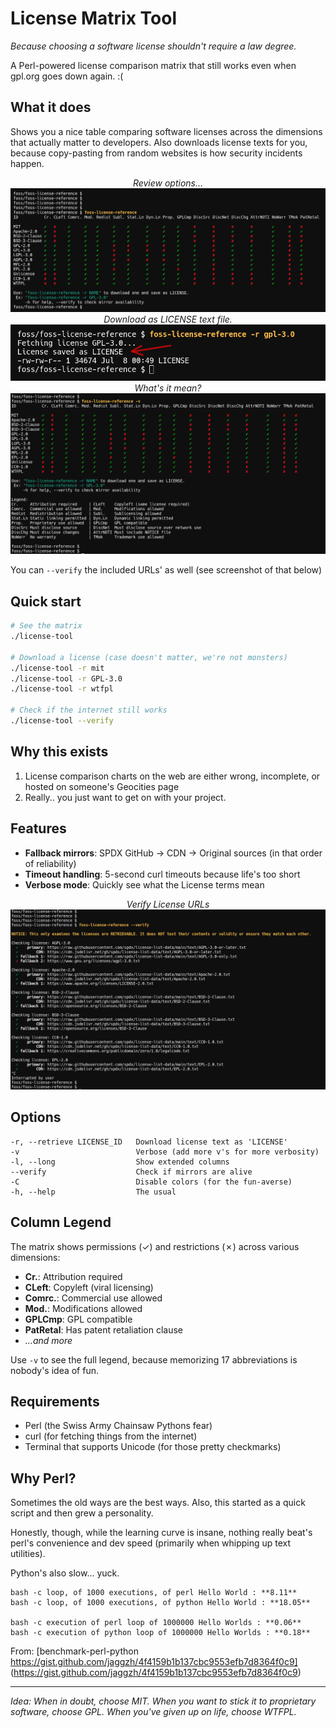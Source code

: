 # License Matrix Tool

*Because choosing a software license shouldn't require a law degree.*

A Perl-powered license comparison matrix that still works even when gpl.org goes down again. :(

## What it does

Shows you a nice table comparing software licenses across the dimensions that actually matter to developers. Also downloads license texts for you, because copy-pasting from random websites is how security incidents happen.

<div align="center">
  <em>Review options...</em><br>
  <img src="ss/matrix.png" alt="License Matrix"><br>

</div>
<div align="center">
  <em>Download as LICENSE text file.</em><br>
  <img src="ss/download.png" alt="Download"><br>

</div>
<div align="center">
  <em>What's it mean?</em><br>
  <img src="ss/verbose.png" alt="Verbose Output"><br>
</div>


You can `--verify` the included URLs' as well (see screenshot of that below)


## Quick start

```bash
# See the matrix
./license-tool

# Download a license (case doesn't matter, we're not monsters)
./license-tool -r mit
./license-tool -r GPL-3.0
./license-tool -r wtfpl

# Check if the internet still works
./license-tool --verify
```

## Why this exists

1. License comparison charts on the web are either wrong, incomplete, or hosted on someone's Geocities page
2. Really.. you just want to get on with your project.

## Features

- **Fallback mirrors**: SPDX GitHub → CDN → Original sources (in that order of reliability)
- **Timeout handling**: 5-second curl timeouts because life's too short
- **Verbose mode**: Quickly see what the License terms mean

<div align="center">
  <em>Verify License URLs</em><br>
  <img src="ss/verify.png" alt="Verify License URLS"><br>
</div>

## Options

```
-r, --retrieve LICENSE_ID   Download license text as 'LICENSE'
-v                          Verbose (add more v's for more verbosity)
-l, --long                  Show extended columns
--verify                    Check if mirrors are alive
-C                          Disable colors (for the fun-averse)
-h, --help                  The usual
```

## Column Legend

The matrix shows permissions (✓) and restrictions (✗) across various dimensions:

- **Cr.**: Attribution required
- **CLeft**: Copyleft (viral licensing)
- **Comrc.**: Commercial use allowed
- **Mod.**: Modifications allowed
- **GPLCmp**: GPL compatible
- **PatRetal**: Has patent retaliation clause
- *...and more*

Use `-v` to see the full legend, because memorizing 17 abbreviations is nobody's idea of fun.

## Requirements

- Perl (the Swiss Army Chainsaw Pythons fear)
- curl (for fetching things from the internet)
- Terminal that supports Unicode (for those pretty checkmarks)

## Why Perl?

Sometimes the old ways are the best ways. Also, this started as a quick script and then grew a personality.

Honestly, though, while the learning curve is insane, nothing really beat's perl's convenience and dev speed (primarily when whipping up text utilities).

Python's also slow... yuck.

```
bash -c loop, of 1000 executions, of perl Hello World : **8.11**
bash -c loop, of 1000 executions, of python Hello World : **18.05**

bash -c execution of perl loop of 1000000 Hello Worlds : **0.06**
bash -c execution of python loop of 1000000 Hello Worlds : **0.18**
```

From:
[benchmark-perl-python https://gist.github.com/jaggzh/4f4159b1b137cbc9553efb7d8364f0c9] (https://gist.github.com/jaggzh/4f4159b1b137cbc9553efb7d8364f0c9)

---

*Idea: When in doubt, choose MIT. When you want to stick it to
proprietary software, choose GPL. When you've given up on life,
choose WTFPL.*

